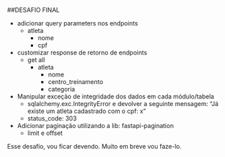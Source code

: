 ##DESAFIO FINAL

- adicionar query parameters nos endpoints
    - atleta
        - nome
        - cpf
- customizar response de retorno de endpoints
    - get all
        - atleta
            - nome
            - centro_treinamento
            - categoria
- Manipular exceção de integridade dos dados em cada módulo/tabela
    - sqlalchemy.exc.IntegrityError e devolver a seguinte mensagem: “Já existe um atleta cadastrado com o cpf: x”
    - status_code: 303
- Adicionar paginação utilizando a lib: fastapi-pagination
    - limit e offset

Esse desafio, vou ficar devendo. Muito em breve vou faze-lo.
